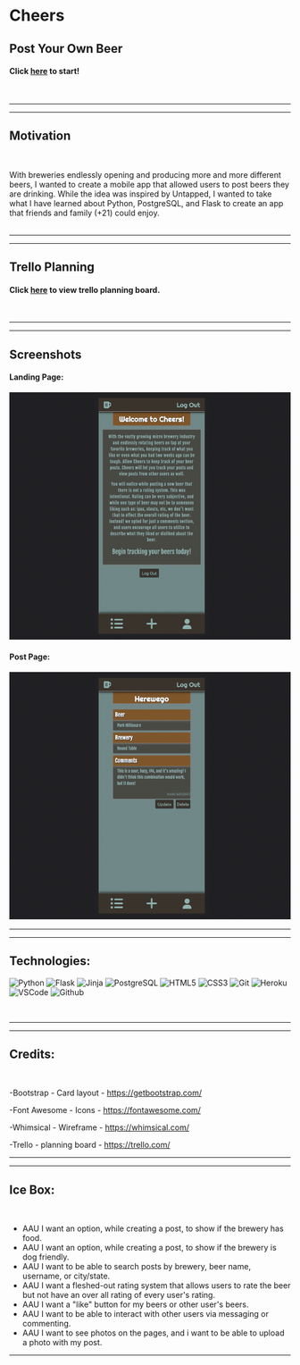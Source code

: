 # Cheers

## Post Your Own Beer 

#### Click [here](https://ih-cheers.herokuapp.com/) to start!

<br>

---
---

## Motivation
<br>

With breweries endlessly opening and producing more and more different beers, I wanted to create a mobile app that allowed users to post beers they are drinking. While the idea was inspired by Untapped, I wanted to take what I have learned about Python, PostgreSQL, and Flask to create an app that friends and family (+21) could enjoy.
<br>
<br>

---
---
## Trello Planning

#### Click [here](https://trello.com/b/LTh1wrax/cheers) to view trello planning board.
<br>

---
---

## Screenshots

#### Landing Page:
![](myapp/static/assets/landing.png)
<br>

#### Post Page:
![](myapp/static/assets/create.png)
<br>

---
---

## Technologies:

![Python](https://img.shields.io/badge/python-3670A0?style=flat-square&logo=python&logoColor=ffdd54) ![Flask](https://img.shields.io/badge/flask-%23000.svg?style=flat-square&logo=flask&logoColor=white) ![Jinja](https://img.shields.io/badge/Jinja-b41617?style=flat-square&logo=jinja&logoColor=373737) ![PostgreSQL](https://img.shields.io/badge/posgresql-4169E1?style=flat-square&logo=postgresql&logoColor=white) ![HTML5](https://img.shields.io/badge/-HTML5-E34F26?style=flat-square&logo=html5&logoColor=white) ![CSS3](https://img.shields.io/badge/-CSS3-1572B6?style=flat-square&logo=css3) ![Git](https://img.shields.io/badge/-Git-black?style=flat-square&logo=git) ![Heroku](https://img.shields.io/badge/-Heroku-430098?style=flat-square&logo=heroku) ![VSCode](https://img.shields.io/badge/-VS_Code-007ACC?style=flat-square&logo=visual-studio-code) ![Github](https://img.shields.io/badge/github-%23121011.svg?-the-badge&logo=github&logoColor=white)

<br>
 
 ---
 ---

 ## Credits:
<br>

-Bootstrap - Card layout - https://getbootstrap.com/

-Font Awesome - Icons - https://fontawesome.com/

-Whimsical - Wireframe - https://whimsical.com/

-Trello - planning board - https://trello.com/
<br>

---
---

## Ice Box:
<br>

- AAU I want an option, while creating a post, to show if the brewery has food.
- AAU I want an option, while creating a post, to show if the brewery is dog friendly.
- AAU I want to be able to search posts by brewery, beer name, username, or city/state.
- AAU I want a fleshed-out rating system that allows users to rate the beer but not have an over all rating of every user's rating.
- AAU I want a "like" button for my beers or other user's beers.
- AAU I want to be able to interact with other users via messaging or commenting.
- AAU I want to see photos on the pages, and i want to be able to upload a photo with my post.

---




